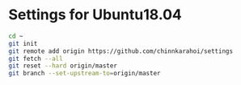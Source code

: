 # Settings for Ubuntu18.04
```sh
cd ~
git init
git remote add origin https://github.com/chinnkarahoi/settings
git fetch --all
git reset --hard origin/master
git branch --set-upstream-to=origin/master
```

